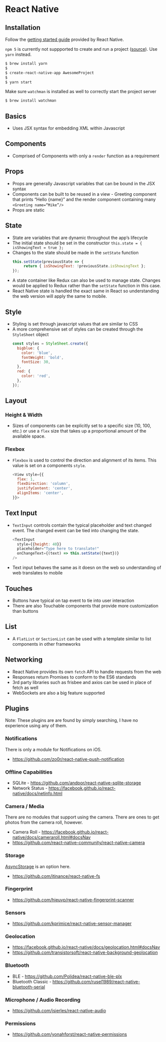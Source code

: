 # React Native

## Installation

Follow the [getting started guide](http://facebook.github.io/react-native/docs/getting-started.html) provided by React Native.

`npm 5` is currently not suppported to create and run a project ([source](https://github.com/facebook/react-native/issues/14767)). Use `yarn` instead.

```bash
$ brew install yarn
$
$ create-react-native-app AwesomeProject
$
$ yarn start
```

Make sure `watchman` is installed as well to correctly start the project server 

```bash
$ brew install watchman
```

## Basics

* Uses JSX syntax for embedding XML within Javascript

## Components

* Comprised of Components with only a `render` function as a requirement

## Props

* Props are generally Javascript variables that can be bound in the JSX syntax
* Components can be built to be reused in a view - Greeting component that prints “Hello {name}” and the render component containing many `<Greeting name=“Mike”/>`
* Props are static

## State

* State are variables that are dynamic throughout the app’s lifecycle
* The initial state should be set in the constructor `this.state = { isShowingText = true };`
* Changes to the state should be made in the `setState` function 
  ```js 
  this.setState(previousState => {
       return { isShowingText: !previousState.isShowingText };
  });
  ```
* A state container like Redux can also be used to manage state. Changes would be applied to Redux rather than the `setState` function in this case.
* React Native state is handled the exact same in React so understanding the web version will apply the same to mobile.

## Style

* Styling is set through javascript values that are similar to CSS
* A more comprehensive set of styles can be created through the `StyleSheet` object
  ```js
  const styles = StyleSheet.create({
    bigblue: {
      color: 'blue',
      fontWeight: 'bold',
      fontSize: 30,
    },
    red: {
      color: 'red',
    },
  });
  ```
## Layout
  
### Height & Width

* Sizes of components can be explicitly set to a specific size (10, 100, etc.) or use a `flex` size that takes up a proportional amount of the available space. 

### Flexbox

* `Flexbox` is used to control the direction and alignment of its items. This value is set on a components `style`.
  ```js
  <View style={{
    flex: 1,
    flexDirection: 'column',
    justifyContent: 'center',
    alignItems: 'center',
  }}>
  ```
## Text Input

* `TextInput` controls contain the typical placeholder and text changed event. The changed event can be tied into changing the state.
  ```js
  <TextInput
    style={{height: 40}}
    placeholder="Type here to translate!"
    onChangeText={(text) => this.setState({text})}
  />
  ```
* Text input behaves the same as it doesn on the web so understanding of web translates to mobile

## Touches

* Buttons have typical on tap event to tie into user interaction
* There are also Touchable components that provide more customization than buttons

## List

* A `FlatList` or `SectionList` can be used with a template similar to list components in other frameworks

## Networking

* React Native provides its own `fetch` API to handle requests from the web
* Responses return Promises to conform to the ES6 standards
* 3rd party libraries such as frisbee and axios can be used in place of fetch as well
* WebSockets are also a big feature supported

## Plugins

Note: These plugins are are found by simply searching, I have no experience using any of them.

### Notifications

There is only a module for Notifications on iOS.

* https://github.com/zo0r/react-native-push-notification 

### Offline Capabilities

* SQLite - https://github.com/andpor/react-native-sqlite-storage 
* Network Status - https://facebook.github.io/react-native/docs/netinfo.html

### Camera / Media

There are no modules that support using the camera. There are ones to get photos from the camera roll, however.

* Camera Roll - https://facebook.github.io/react-native/docs/cameraroll.html#docsNav 
* https://github.com/react-native-community/react-native-camera

### Storage

[AsyncStorage](https://facebook.github.io/react-native/docs/asyncstorage.html#docsNav) is an option here.

* https://github.com/itinance/react-native-fs

### Fingerprint

* https://github.com/hieuvp/react-native-fingerprint-scanner

### Sensors

* https://github.com/kprimice/react-native-sensor-manager

### Geolocation

* https://facebook.github.io/react-native/docs/geolocation.html#docsNav
* https://github.com/transistorsoft/react-native-background-geolocation

### Bluetooth

* BLE - https://github.com/Polidea/react-native-ble-plx
* Bluetooth Classic - https://github.com/rusel1989/react-native-bluetooth-serial 

### Microphone / Audio Recording

* https://github.com/jsierles/react-native-audio

### Permissions

* https://github.com/yonahforst/react-native-permissions







